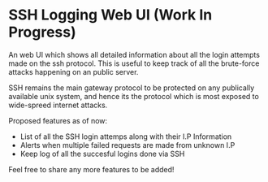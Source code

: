 # SSH Logging Web UI (Work In Progress)

An web UI which shows all detailed information about all the login attempts made on the ssh protocol. This is useful to keep track of all the brute-force attacks happening on an public server. 

SSH remains the main gateway protocol to be protected on any publically available unix system, and hence its the protocol which is most exposed to wide-spreed internet attacks.

Proposed features as of now:
- List of all the SSH login attemps along with their I.P Information
- Alerts when multiple failed requests are made from unknown I.P
- Keep log of all the succesful logins done via SSH

Feel free to share any more features to be added!
